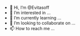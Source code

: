 - 👋 Hi, I’m @Evitasoff
- 👀 I’m interested in ...
- 🌱 I’m currently learning ...
- 💞️ I’m looking to collaborate on ...
- 📫 How to reach me ...

<!---
Evitasoff/Evitasoff is a ✨ special ✨ repository because its `README.md` (this file) appears on your GitHub profile.
You can click the Preview link to take a look at your changes.
--->
